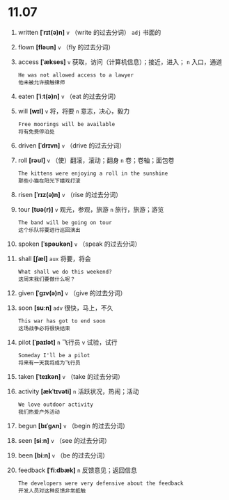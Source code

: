 # 11.07

1. written **[ˈrɪt(ə)n]** `v` （write 的过去分词） `adj` 书面的

2. flown **[fləʊn]** `v` （fly 的过去分词）

3. access **[ˈækses]** `v` 获取，访问（计算机信息）；接近，进入； `n` 入口，通道

   ```
   He was not allowed access to a lawyer
   他未被允许接触律师
   ```

4. eaten **[ˈiːt(ə)n]** `v` （eat 的过去分词）

5. will **[wɪl]** `v` 将，将要 `n` 意志，决心，毅力

   ```
   Free moorings will be available
   将有免费停泊处
   ```

6. driven **[ˈdrɪvn]** `v` （drive 的过去分词）

7. roll **[rəʊl]** `v` （使）翻滚，滚动；翻身 `n` 卷；卷轴；面包卷

   ```
   The kittens were enjoying a roll in the sunshine
   那些小猫在阳光下嬉戏打滚
   ```

8. risen **[ˈrɪz(ə)n]** `v` （rise 的过去分词）

9. tour **[tʊə(r)]** `v` 观光，参观，旅游 `n` 旅行，旅游；游览

   ```
   The band will be going on tour
   这个乐队将要进行巡回演出
   ```

10. spoken **[ˈspəʊkən]** `v` （speak 的过去分词）

11. shall **[ʃæl]** `aux` 将要，将会

    ```
    What shall we do this weekend?
    这周末我们要做什么呢？
    ```

12. given **[ˈɡɪv(ə)n]** `v` （give 的过去分词）

13. soon **[suːn]** `adv` 很快，马上，不久

    ```
    This war has got to end soon
    这场战争必将很快结束
    ```

14. pilot **[ˈpaɪlət]** `n` 飞行员 `v` 试验，试行

    ```
    Someday I'll be a pilot
    将来有一天我将成为飞行员
    ```

15. taken **[ˈteɪkən]** `v` （take 的过去分词）

16. activity **[ækˈtɪvəti]** `n` 活跃状况，热闹；活动

    ```
    We love outdoor activity
    我们热爱户外活动
    ```

17. begun **[bɪˈɡʌn]** `v` （begin 的过去分词）

18. seen **[siːn]** `v` （see 的过去分词）

19. been **[biːn]** `v` （be 的过去分词）

20. feedback **[ˈfiːdbæk]** `n` 反馈意见；返回信息
    ```
    The developers were very defensive about the feedback
    开发人员对这种反馈非常抵触
    ```
